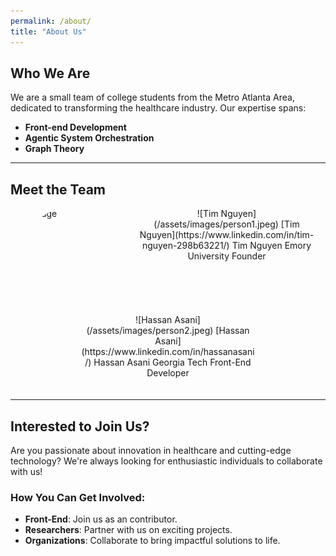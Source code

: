 ```yaml
---
permalink: /about/
title: "About Us"
---
```


## Who We Are
We are a small team of college students from the Metro Atlanta Area, dedicated to transforming the healthcare industry. Our expertise spans:

- **Front-end Development**
- **Agentic System Orchestration**
- **Graph Theory**

---

## Meet the Team

<div style="display: flex; flex-wrap: wrap; justify-content: space-evenly; gap: 20px;">

<!-- Team Member 1 -->
<img style="width: 150px; height: 150px; border-radius: 50%; object-fit: cover;" alt="image" src="https://github.com/user-attachments/assets/images/person1.jpeg" />
<div style="text-align: center; width: 280px; margin-bottom: 20px;">
  ![Tim Nguyen](/assets/images/person1.jpeg)  
  [Tim Nguyen](https://www.linkedin.com/in/tim-nguyen-298b63221/)  
  Tim Nguyen  
  Emory University  
  Founder
</div>

<!-- Team Member 2 -->
<div style="text-align: center; width: 280px; margin-bottom: 20px;">
  ![Hassan Asani](/assets/images/person2.jpeg)  
  [Hassan Asani](https://www.linkedin.com/in/hassanasani/)  
  Hassan Asani  
  Georgia Tech  
  Front-End Developer
</div>

</div>

---

## Interested to Join Us?
Are you passionate about innovation in healthcare and cutting-edge technology? We're always looking for enthusiastic individuals to collaborate with us!

### How You Can Get Involved:
- **Front-End**: Join us as an contributor.
- **Researchers**: Partner with us on exciting projects.
- **Organizations**: Collaborate to bring impactful solutions to life.
